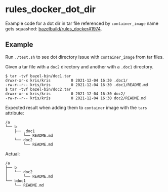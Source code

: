 # rules_docker_dot_dir

Example code for a dot dir in tar file referenced by `container_image` name gets squashed: [bazelbuild/rules_docker#1974](https://github.com/bazelbuild/rules_docker/issues/1974).

## Example

Run `./test.sh` to see dot directory issue with `container_image` from tar files.

Given a tar file with a `doc2` directory and another with a `.doc1` directory.

```
$ tar -tvf bazel-bin/doc1.tar 
drwxr-xr-x kris/kris         0 2021-12-04 16:30 .doc1/
-rw-r--r-- kris/kris         0 2021-12-04 16:30 .doc1/README.md
$ tar -tvf bazel-bin/doc2.tar 
drwxr-xr-x kris/kris         0 2021-12-04 16:30 doc2/
-rw-r--r-- kris/kris         0 2021-12-04 16:30 doc2/README.md
```

Expected result when adding them to `container` image with the `tars` attribute:

```
/a
└── b
    ├── .doc1
        └── README.md
    └── doc2
        └── README.md
```

Actual:

```
/a
├── b
│   └── doc2
│       └── README.md
└── bdoc1
    └── README.md
```
